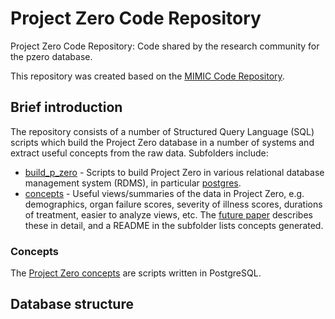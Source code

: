 # Project Zero Code Repository

Project Zero Code Repository: Code shared by the research community for the pzero database.

This repository was created based on the [MIMIC Code Repository](https://github.com/MIT-LCP/mimic-code).

## Brief introduction

The repository consists of a number of Structured Query Language (SQL) scripts which build the Project Zero database in a number of systems and extract useful concepts from the raw data. Subfolders include:

* [build_p_zero](/build_p_zero) - Scripts to build Project Zero in various relational database management system (RDMS), in particular [postgres](/build_p_zero/postgres).
* [concepts](/concepts) - Useful views/summaries of the data in Project Zero, e.g. demographics, organ failure scores, severity of illness scores, durations of treatment, easier to analyze views, etc. The [future paper]() describes these in detail, and a README in the subfolder lists concepts generated.

### Concepts

The [Project Zero concepts](/concepts) are scripts written in PostgreSQL.

## Database structure


